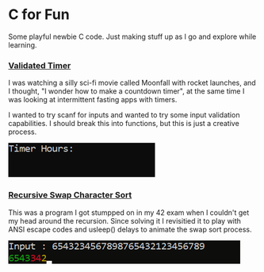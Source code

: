 # C for Fun
Some playful newbie C code. Just making stuff up as I go and explore while learning.

### [Validated Timer](https://github.com/kierenwuest/CforFun/blob/main/validatedTimer.c)

I was watching a silly sci-fi movie called Moonfall with rocket launches, and I thought, "I wonder how to make a countdown timer", at the same time I was looking at intermittent fasting apps with timers.

I wanted to try scanf for inputs and wanted to try some input validation capabilities. I should break this into functions, but this is just a creative process.

![timer_gif](https://github.com/kierenwuest/CforFun/blob/main/demo_gifs/Timer.gif)

### [Recursive Swap Character Sort](https://github.com/kierenwuest/CforFun/blob/main/recurNumStrSort.c)

This was a program I got stumpped on in my 42 exam when I couldn't get my head around the recursion. Since solving it I revisitied it to play with ANSI escape codes and usleep() delays to animate the swap sort process. 

![sort_gif](https://github.com/kierenwuest/CforFun/blob/main/demo_gifs/Sort.gif)
